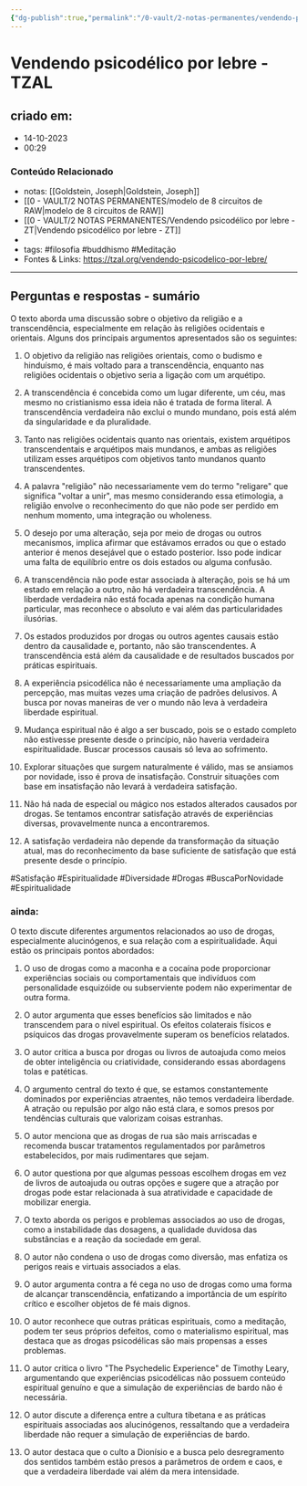 ```yaml
---
{"dg-publish":true,"permalink":"/0-vault/2-notas-permanentes/vendendo-psicodelico-por-lebre-tzal/","tags":["permanente","filosofia","buddhismo","Meditação","Satisfação","Espiritualidade","Diversidade","Drogas","BuscaPorNovidade"],"dgHomeLink":true,"dgShowLocalGraph":true,"dgShowFileTree":true,"dgEnableSearch":true}
---
```


# Vendendo psicodélico por lebre - TZAL

## criado em: 
- 14-10-2023
- 00:29
### Conteúdo Relacionado
- notas: [[Goldstein, Joseph\|Goldstein, Joseph]] 
- [[0 - VAULT/2 NOTAS PERMANENTES/modelo de 8 circuitos de RAW\|modelo de 8 circuitos de RAW]]
- [[0 - VAULT/2 NOTAS PERMANENTES/Vendendo psicodélico por lebre - ZT\|Vendendo psicodélico por lebre - ZT]]
- 
- tags: #filosofia #buddhismo #Meditação 
- Fontes & Links: https://tzal.org/vendendo-psicodelico-por-lebre/
---

## Perguntas e respostas - sumário

O texto aborda uma discussão sobre o objetivo da religião e a transcendência, especialmente em relação às religiões ocidentais e orientais. Alguns dos principais argumentos apresentados são os seguintes:

1. O objetivo da religião nas religiões orientais, como o budismo e hinduísmo, é mais voltado para a transcendência, enquanto nas religiões ocidentais o objetivo seria a ligação com um arquétipo.

2. A transcendência é concebida como um lugar diferente, um céu, mas mesmo no cristianismo essa ideia não é tratada de forma literal. A transcendência verdadeira não exclui o mundo mundano, pois está além da singularidade e da pluralidade.

3. Tanto nas religiões ocidentais quanto nas orientais, existem arquétipos transcendentais e arquétipos mais mundanos, e ambas as religiões utilizam esses arquétipos com objetivos tanto mundanos quanto transcendentes.

4. A palavra "religião" não necessariamente vem do termo "religare" que significa "voltar a unir", mas mesmo considerando essa etimologia, a religião envolve o reconhecimento do que não pode ser perdido em nenhum momento, uma integração ou wholeness.

5. O desejo por uma alteração, seja por meio de drogas ou outros mecanismos, implica afirmar que estávamos errados ou que o estado anterior é menos desejável que o estado posterior. Isso pode indicar uma falta de equilíbrio entre os dois estados ou alguma confusão.

6. A transcendência não pode estar associada à alteração, pois se há um estado em relação a outro, não há verdadeira transcendência. A liberdade verdadeira não está focada apenas na condição humana particular, mas reconhece o absoluto e vai além das particularidades ilusórias.

7. Os estados produzidos por drogas ou outros agentes causais estão dentro da causalidade e, portanto, não são transcendentes. A transcendência está além da causalidade e de resultados buscados por práticas espirituais.

8. A experiência psicodélica não é necessariamente uma ampliação da percepção, mas muitas vezes uma criação de padrões delusivos. A busca por novas maneiras de ver o mundo não leva à verdadeira liberdade espiritual.

9. Mudança espiritual não é algo a ser buscado, pois se o estado completo não estivesse presente desde o princípio, não haveria verdadeira espiritualidade. Buscar processos causais só leva ao sofrimento.

10. Explorar situações que surgem naturalmente é válido, mas se ansiamos por novidade, isso é prova de insatisfação. Construir situações com base em insatisfação não levará à verdadeira satisfação.

11. Não há nada de especial ou mágico nos estados alterados causados por drogas. Se tentamos encontrar satisfação através de experiências diversas, provavelmente nunca a encontraremos.

12. A satisfação verdadeira não depende da transformação da situação atual, mas do reconhecimento da base suficiente de satisfação que está presente desde o princípio.

#Satisfação #Espiritualidade #Diversidade
#Drogas #BuscaPorNovidade #Espiritualidade
### ainda:

O texto discute diferentes argumentos relacionados ao uso de drogas, especialmente alucinógenos, e sua relação com a espiritualidade. Aqui estão os principais pontos abordados:

1. O uso de drogas como a maconha e a cocaína pode proporcionar experiências sociais ou comportamentais que indivíduos com personalidade esquizóide ou subserviente podem não experimentar de outra forma.

2. O autor argumenta que esses benefícios são limitados e não transcendem para o nível espiritual. Os efeitos colaterais físicos e psíquicos das drogas provavelmente superam os benefícios relatados.

3. O autor critica a busca por drogas ou livros de autoajuda como meios de obter inteligência ou criatividade, considerando essas abordagens tolas e patéticas.

4. O argumento central do texto é que, se estamos constantemente dominados por experiências atraentes, não temos verdadeira liberdade. A atração ou repulsão por algo não está clara, e somos presos por tendências culturais que valorizam coisas estranhas.

5. O autor menciona que as drogas de rua são mais arriscadas e recomenda buscar tratamentos regulamentados por parâmetros estabelecidos, por mais rudimentares que sejam.

6. O autor questiona por que algumas pessoas escolhem drogas em vez de livros de autoajuda ou outras opções e sugere que a atração por drogas pode estar relacionada à sua atratividade e capacidade de mobilizar energia.

7. O texto aborda os perigos e problemas associados ao uso de drogas, como a instabilidade das dosagens, a qualidade duvidosa das substâncias e a reação da sociedade em geral.

8. O autor não condena o uso de drogas como diversão, mas enfatiza os perigos reais e virtuais associados a elas.

9. O autor argumenta contra a fé cega no uso de drogas como uma forma de alcançar transcendência, enfatizando a importância de um espírito crítico e escolher objetos de fé mais dignos.

10. O autor reconhece que outras práticas espirituais, como a meditação, podem ter seus próprios defeitos, como o materialismo espiritual, mas destaca que as drogas psicodélicas são mais propensas a esses problemas.

11. O autor critica o livro "The Psychedelic Experience" de Timothy Leary, argumentando que experiências psicodélicas não possuem conteúdo espiritual genuíno e que a simulação de experiências de bardo não é necessária.

12. O autor discute a diferença entre a cultura tibetana e as práticas espirituais associadas aos alucinógenos, ressaltando que a verdadeira liberdade não requer a simulação de experiências de bardo.

13. O autor destaca que o culto a Dionísio e a busca pelo desregramento dos sentidos também estão presos a parâmetros de ordem e caos, e que a verdadeira liberdade vai além da mera intensidade.